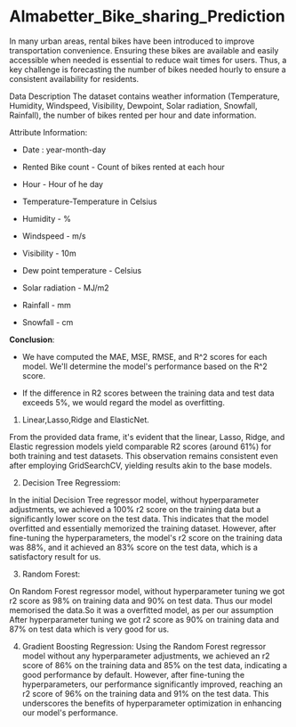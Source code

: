 # Almabetter_Bike_sharing_Prediction

In many urban areas, rental bikes have been introduced to improve transportation convenience. Ensuring these bikes are available and easily accessible when needed is essential to reduce wait times for users. Thus, a key challenge is forecasting the number of bikes needed hourly to ensure a consistent availability for residents.




Data Description
The dataset contains weather information (Temperature, Humidity, Windspeed, Visibility, Dewpoint, Solar radiation, Snowfall, Rainfall), the number of bikes rented per hour and date information.


Attribute Information:

* Date : year-month-day

* Rented Bike count - Count of bikes rented at each hour

* Hour - Hour of he day

* Temperature-Temperature in Celsius

* Humidity - %

* Windspeed - m/s

* Visibility - 10m

* Dew point temperature - Celsius

* Solar radiation - MJ/m2

* Rainfall - mm

* Snowfall - cm



**Conclusion**:

* We have computed the MAE, MSE, RMSE, and R^2 scores for each model. We'll determine the model's performance based on the R^2 score.

* If the difference in R2 scores between the training data and test data exceeds 5%, we would regard the model as overfitting.


1. Linear,Lasso,Ridge and ElasticNet.

From the provided data frame, it's evident that the linear, Lasso, Ridge, and Elastic regression models yield comparable R2 scores (around 61%) for both training and test datasets. This observation remains consistent even after employing GridSearchCV, yielding results akin to the base models.

2. Decision Tree Regressiom:

In the initial Decision Tree regressor model, without hyperparameter adjustments, we achieved a 100% r2 score on the training data but a significantly lower score on the test data. This indicates that the model overfitted and essentially memorized the training dataset.
However, after fine-tuning the hyperparameters, the model's r2 score on the training data was 88%, and it achieved an 83% score on the test data, which is a satisfactory result for us.

3. Random Forest:

On Random Forest regressor model, without hyperparameter tuning we got r2 score as 98% on training data and 90% on test data. Thus our model memorised the data.So it was a overfitted model, as per our assumption After hyperparameter tuning we got r2 score as 90% on training data and 87% on test data which is very good for us.

4. Gradient Boosting Regression:
Using the Random Forest regressor model without any hyperparameter adjustments, we achieved an r2 score of 86% on the training data and 85% on the test data, indicating a good performance by default.
However, after fine-tuning the hyperparameters, our performance significantly improved, reaching an r2 score of 96% on the training data and 91% on the test data. This underscores the benefits of hyperparameter optimization in enhancing our model's performance.
